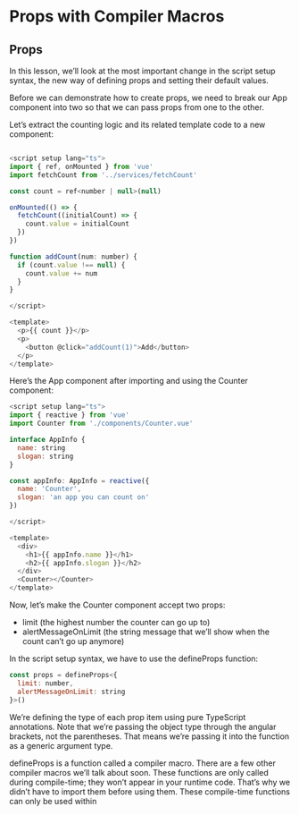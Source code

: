 # Props with Compiler Macros

## Props

In this lesson, we’ll look at the most important change in the script setup syntax, the new way of defining props and setting their default values.

Before we can demonstrate how to create props, we need to break our App component into two so that we can pass props from one to the other.

Let’s extract the counting logic and its related template code to a new component:

```javaScript

<script setup lang="ts">
import { ref, onMounted } from 'vue'
import fetchCount from '../services/fetchCount'

const count = ref<number | null>(null)

onMounted(() => {
  fetchCount((initialCount) => {
    count.value = initialCount
  })
})

function addCount(num: number) {
  if (count.value !== null) {
    count.value += num
  }
}

</script>

<template>
  <p>{{ count }}</p>
  <p>
    <button @click="addCount(1)">Add</button>
  </p>
</template>
```

Here’s the App component after importing and using the Counter component:

```javaScript
<script setup lang="ts">
import { reactive } from 'vue'
import Counter from './components/Counter.vue'

interface AppInfo {
  name: string
  slogan: string
}

const appInfo: AppInfo = reactive({
  name: 'Counter',
  slogan: 'an app you can count on'
})

</script>

<template>
  <div>
    <h1>{{ appInfo.name }}</h1>
    <h2>{{ appInfo.slogan }}</h2>
  </div>
  <Counter></Counter>
</template>
```

Now, let’s make the Counter component accept two props:

- limit (the highest number the counter can go up to)
- alertMessageOnLimit (the string message that we’ll show when the count can’t go up anymore)

In the script setup syntax, we have to use the defineProps function:

```javaScript
const props = defineProps<{
  limit: number,
  alertMessageOnLimit: string
}>()
```

We’re defining the type of each prop item using pure TypeScript annotations. Note that we’re passing the object type through the angular brackets, not the parentheses. That means we’re passing it into the function as a generic argument type.

defineProps is a function called a compiler macro. There are a few other compiler macros we’ll talk about soon. These functions are only called during compile-time; they won’t appear in your runtime code. That’s why we didn’t have to import them before using them. These compile-time functions can only be used within <script setup>.

A common gotcha here is attempting to destructure props, which causes loss of reactivity.

```javaScript
const { limit, alertMessageOnLimit } = defineProps<{
  limit: number,
  alertMessageOnLimit: string
}>()
```

However, the Vue team is working on accommodating this. So this may not be an issue by the time you’re reading this tutorial.

But for code clarity, we’ll still be using the props variable through this tutorial:

```javaScript
const props = defineProps<{
  limit: number,
  alertMessageOnLimit: string
}>()
```

## Function argument

As an alternative, we can still pass the traditional props config object into the defineProps as a function argument (through the parentheses this time, not the angular brackets):

```javaScript
const props = defineProps({
  limit: { type: Number, required true },
  alertMessageOnLimit: { type: String, required: true }
})
```

But be warned that these are not TypeScript annotations, the Number type and the String type are all capitalized. (the TypeScript counterparts are all lowercase)

So to recap, defineProps offers two ways to define the types of our props, using a generic type argument and using a function argument.

Generic type argument:

```javaScript
const props = defineProps<{
  limit: number,
  alertMessageOnLimit: string
}>()
```

Function argument:

```javaScript
const props = defineProps({
  limit: { type: Number, required: true },
  alertMessageOnLimit: { type: String, required: true }
})
```

Both of these methods will provide you with static type checking for your props. But the generic type argument is in pure TypeScript, and that’s also the recommended method, so we’ll be sticking with that.

We can also create an interface for the type argument:

```javaScript
interface Props {
  limit: number
  alertMessageOnLimit: string
}

const props = defineProps<Props>()
```

This makes the code easier to read, and it makes it easier to set up default values (as we’ll see in a bit).

Next, let’s use the two new props in the logic:

```javaScript
function addCount(num: number) {
  if (count.value !== null) {
    if (count.value >= props.limit) {
      alert(props.alertMessageOnLimit)
    }
    else {
      count.value += num
    }
  }
}
```

This will cap the count at a certain number, and it will alert the user when they try to add beyond that number.

Now back in the parent component, you should see that TypeScript is currently screaming at you for not passing in the required props:

This is a good thing, and that’s the power of static type checking.

To fix this, we just have to set the props on the element:

```javaScript
<template>
  ...
  <Counter 
    :limit="10" 
    :alert-message-on-limit="'can not go any higher'"
  ></Counter>
</template>
```

Now TypeScript is happy again.

Another benefit of using defineProps with generic type argument is that it offers a cleaner way to define default values. We’ll look at how to do that next.
